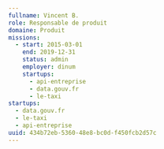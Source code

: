 ```yaml
---
fullname: Vincent B.
role: Responsable de produit
domaine: Produit
missions:
  - start: 2015-03-01
    end: 2019-12-31
    status: admin
    employer: dinum
    startups:
      - api-entreprise
      - data.gouv.fr
      - le-taxi
startups:
  - data.gouv.fr
  - le-taxi
  - api-entreprise
uuid: 434b72eb-5360-48e8-bc0d-f450fcb2d57c
---
```

